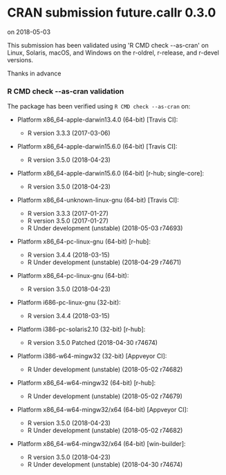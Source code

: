 # CRAN submission future.callr 0.3.0

on 2018-05-03

This submission has been validated using 'R CMD check --as-cran' on Linux, Solaris, macOS, and Windows on the r-oldrel, r-release, and r-devel versions.

Thanks in advance


### R CMD check --as-cran validation

The package has been verified using `R CMD check --as-cran` on:

* Platform x86_64-apple-darwin13.4.0 (64-bit) [Travis CI]:
  - R version 3.3.3 (2017-03-06)

* Platform x86_64-apple-darwin15.6.0 (64-bit) [Travis CI]:
  - R version 3.5.0 (2018-04-23)

* Platform x86_64-apple-darwin15.6.0 (64-bit) [r-hub; single-core]:
  - R version 3.5.0 (2018-04-23)

* Platform x86_64-unknown-linux-gnu (64-bit) [Travis CI]:
  - R version 3.3.3 (2017-01-27)
  - R version 3.5.0 (2017-01-27)
  - R Under development (unstable) (2018-05-03 r74693)

* Platform x86_64-pc-linux-gnu (64-bit) [r-hub]:
  - R version 3.4.4 (2018-03-15)
  - R Under development (unstable) (2018-04-29 r74671)

* Platform x86_64-pc-linux-gnu (64-bit):
  - R version 3.5.0 (2018-04-23)

* Platform i686-pc-linux-gnu (32-bit):
  - R version 3.4.4 (2018-03-15)

* Platform i386-pc-solaris2.10 (32-bit) [r-hub]:
  - R version 3.5.0 Patched (2018-04-30 r74674)

* Platform i386-w64-mingw32 (32-bit) [Appveyor CI]:
  - R Under development (unstable) (2018-05-02 r74682)

* Platform x86_64-w64-mingw32 (64-bit) [r-hub]:
  - R Under development (unstable) (2018-05-02 r74679)

* Platform x86_64-w64-mingw32/x64 (64-bit) [Appveyor CI]:
  - R version 3.5.0 (2018-04-23)
  - R Under development (unstable) (2018-05-02 r74682)

* Platform x86_64-w64-mingw32/x64 (64-bit) [win-builder]:
  - R version 3.5.0 (2018-04-23)
  - R Under development (unstable) (2018-04-30 r74674)
